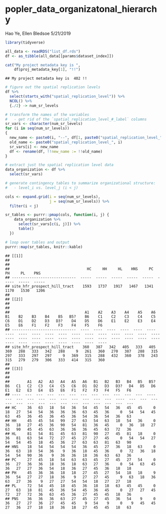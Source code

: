popler\_data\_organizatonal\_hierarchy
================
Hao Ye, Ellen Bledsoe
5/21/2019

``` r
library(tidyverse)

all_data <- readRDS("list_df.rds")
df <- as_tibble(all_data[[params$dataset_index]])

cat("My project metadata key is ", 
    df$proj_metadata_key[1], "!!")
```

    ## My project metadata key is  402 !!

``` r
# figure out the spatial replication levels
df %>% 
  select(starts_with("spatial_replication_level")) %>%
  NCOL() %>%
  {./2} -> num_sr_levels
```

``` r
# transform the names of the variables
#   - get rid of the `spatial_replication_level_#_label` columns
sr_vars <- character(num_sr_levels)
for (i in seq(num_sr_levels))
{
  new_name <- paste0(i, "--", df[1, paste0("spatial_replication_level_", i, "_label")])
  old_name <- paste0("spatial_replication_level_", i)
  sr_vars[i] <- new_name
  df <- rename(df, !!new_name := !!old_name)
}
```

``` r
# extract just the spatial replication level data
data_organization <- df %>%
  select(sr_vars)
```

``` r
# generate contingency tables to summarize organizational structure:
#   - level_i vs. level_j (i < j)

cols <- expand.grid(i = seq(num_sr_levels), 
                    j = seq(num_sr_levels)) %>%
  filter(i < j)

sr_tables <- purrr::pmap(cols, function(i, j) {
    data_organization %>%
      select(sr_vars[c(i, j)]) %>%
      table()
  })
```

``` r
# loop over tables and output
purrr::map(sr_tables, knitr::kable)
```

    ## [[1]]
    ## 
    ## 
    ##                                   HC     HH     HL    HNS     PC     PH     PL    PNS
    ## -----------------------------  -----  -----  -----  -----  -----  -----  -----  -----
    ## site_hfr_prospect_hill_tract    1593   1737   1917   1467   1341   1170   1530   1206
    ## 
    ## [[2]]
    ## 
    ## 
    ##                                  A1    A2    A3    A4    A5    A6    B1    B2    B3    B4    B5   B5?    B6    C1    C2    C3    C4    C5    C6    D1    D2    D3   D3?    D4    D5    D6    E1    E2    E3    E4    E5    E6    F1    F2    F3    F4    F5    F6
    ## -----------------------------  ----  ----  ----  ----  ----  ----  ----  ----  ----  ----  ----  ----  ----  ----  ----  ----  ----  ----  ----  ----  ----  ----  ----  ----  ----  ----  ----  ----  ----  ----  ----  ----  ----  ----  ----  ----  ----  ----
    ## site_hfr_prospect_hill_tract    360   387   342   405   333   405   369   288   333   342   288     9   261   360   270   387   288   315   297   333   297   297     9   369   315   288   432   360   378   243   315   279   279   306   333   414   315   360
    ## 
    ## [[3]]
    ## 
    ## 
    ##        A1   A2   A3   A4   A5   A6   B1   B2   B3   B4   B5   B5?   B6   C1   C2   C3   C4   C5   C6   D1   D2   D3   D3?   D4   D5   D6   E1   E2   E3   E4   E5   E6   F1   F2   F3   F4   F5   F6
    ## ----  ---  ---  ---  ---  ---  ---  ---  ---  ---  ---  ---  ----  ---  ---  ---  ---  ---  ---  ---  ---  ---  ---  ----  ---  ---  ---  ---  ---  ---  ---  ---  ---  ---  ---  ---  ---  ---  ---
    ## HC     36   63   18   54   36   54   45   54   36   45   45     0   18   27   54   54   36   36   36   63   45   36     0   54   54   45   63   45   36   45   36   45   36   54   36   54   36   63
    ## HH     45   45   54   99   27   63   54   63   18   54   36     0   36   18   27   45   36   90   54   81   36   45     0   36   18   27   63   90   45   45   63   36   36   36   45   63   72   36
    ## HL     81   54   81   45   63   81   90   27   45   81   18     0   36   81   63   54   72   27   45   27   27   45     0   54   54   27   54   54   45   18   45   36   27   63   63   81   63   90
    ## HNS    18   54   54   54   54   36   45   27   36   18   63     0   36   63   18   54   36    9   36   18   45   36     0   72   36   18   54   54   90   36    9   36   36   18   36   63   63   36
    ## PC     27   45   18   54   63   63   45   27   45   27   54     0   36   27   36   36   18   36   18   63   27   36     0   54   63   45   36   27   27   36   54   18   36   27   45   36   18   18
    ## PH     45   36   36   18   18   27   45   27   54   18   18     9   36   54   27   27   18   36    9   27   27   45     9   63   18   36   63   27   36    9   27   27   54   54   18   27   27   18
    ## PL     72   54   45   18   45   36   18   18   63   45   45     0   27   63   18   81   45   36   54   45   36   45     0   27   27   45   72   27   72   36   63   45   36   27   45   45   18   36
    ## PNS    36   36   36   63   27   45   27   45   36   54    9     0   36   27   27   36   27   45   45    9   54    9     0    9   45   45   27   36   27   18   18   36   18   27   45   45   18   63
